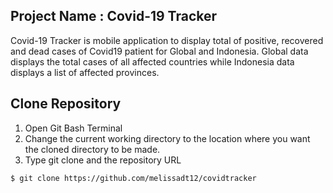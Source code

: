## Project Name : Covid-19 Tracker
Covid-19 Tracker is mobile application to display total of positive, recovered and dead cases of Covid19 patient for Global and Indonesia.
Global data displays the total cases of all affected countries while Indonesia data displays a list of affected provinces.

## Clone Repository
1. Open Git Bash Terminal
2. Change the current working directory to the location where you want the cloned directory to be made.
3. Type git clone and the repository URL

```
$ git clone https://github.com/melissadt12/covidtracker
```
